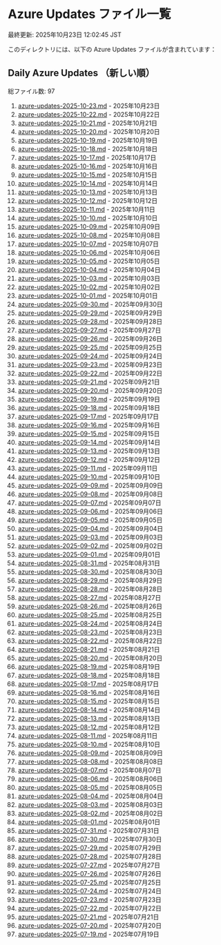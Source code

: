 # Azure Updates ファイル一覧

最終更新: 2025年10月23日 12:02:45 JST

このディレクトリには、以下の Azure Updates ファイルが含まれています：

## Daily Azure Updates （新しい順）

総ファイル数: 97

1. [azure-updates-2025-10-23.md](./azure-updates-2025-10-23.md) - 2025年10月23日
2. [azure-updates-2025-10-22.md](./azure-updates-2025-10-22.md) - 2025年10月22日
3. [azure-updates-2025-10-21.md](./azure-updates-2025-10-21.md) - 2025年10月21日
4. [azure-updates-2025-10-20.md](./azure-updates-2025-10-20.md) - 2025年10月20日
5. [azure-updates-2025-10-19.md](./azure-updates-2025-10-19.md) - 2025年10月19日
6. [azure-updates-2025-10-18.md](./azure-updates-2025-10-18.md) - 2025年10月18日
7. [azure-updates-2025-10-17.md](./azure-updates-2025-10-17.md) - 2025年10月17日
8. [azure-updates-2025-10-16.md](./azure-updates-2025-10-16.md) - 2025年10月16日
9. [azure-updates-2025-10-15.md](./azure-updates-2025-10-15.md) - 2025年10月15日
10. [azure-updates-2025-10-14.md](./azure-updates-2025-10-14.md) - 2025年10月14日
11. [azure-updates-2025-10-13.md](./azure-updates-2025-10-13.md) - 2025年10月13日
12. [azure-updates-2025-10-12.md](./azure-updates-2025-10-12.md) - 2025年10月12日
13. [azure-updates-2025-10-11.md](./azure-updates-2025-10-11.md) - 2025年10月11日
14. [azure-updates-2025-10-10.md](./azure-updates-2025-10-10.md) - 2025年10月10日
15. [azure-updates-2025-10-09.md](./azure-updates-2025-10-09.md) - 2025年10月09日
16. [azure-updates-2025-10-08.md](./azure-updates-2025-10-08.md) - 2025年10月08日
17. [azure-updates-2025-10-07.md](./azure-updates-2025-10-07.md) - 2025年10月07日
18. [azure-updates-2025-10-06.md](./azure-updates-2025-10-06.md) - 2025年10月06日
19. [azure-updates-2025-10-05.md](./azure-updates-2025-10-05.md) - 2025年10月05日
20. [azure-updates-2025-10-04.md](./azure-updates-2025-10-04.md) - 2025年10月04日
21. [azure-updates-2025-10-03.md](./azure-updates-2025-10-03.md) - 2025年10月03日
22. [azure-updates-2025-10-02.md](./azure-updates-2025-10-02.md) - 2025年10月02日
23. [azure-updates-2025-10-01.md](./azure-updates-2025-10-01.md) - 2025年10月01日
24. [azure-updates-2025-09-30.md](./azure-updates-2025-09-30.md) - 2025年09月30日
25. [azure-updates-2025-09-29.md](./azure-updates-2025-09-29.md) - 2025年09月29日
26. [azure-updates-2025-09-28.md](./azure-updates-2025-09-28.md) - 2025年09月28日
27. [azure-updates-2025-09-27.md](./azure-updates-2025-09-27.md) - 2025年09月27日
28. [azure-updates-2025-09-26.md](./azure-updates-2025-09-26.md) - 2025年09月26日
29. [azure-updates-2025-09-25.md](./azure-updates-2025-09-25.md) - 2025年09月25日
30. [azure-updates-2025-09-24.md](./azure-updates-2025-09-24.md) - 2025年09月24日
31. [azure-updates-2025-09-23.md](./azure-updates-2025-09-23.md) - 2025年09月23日
32. [azure-updates-2025-09-22.md](./azure-updates-2025-09-22.md) - 2025年09月22日
33. [azure-updates-2025-09-21.md](./azure-updates-2025-09-21.md) - 2025年09月21日
34. [azure-updates-2025-09-20.md](./azure-updates-2025-09-20.md) - 2025年09月20日
35. [azure-updates-2025-09-19.md](./azure-updates-2025-09-19.md) - 2025年09月19日
36. [azure-updates-2025-09-18.md](./azure-updates-2025-09-18.md) - 2025年09月18日
37. [azure-updates-2025-09-17.md](./azure-updates-2025-09-17.md) - 2025年09月17日
38. [azure-updates-2025-09-16.md](./azure-updates-2025-09-16.md) - 2025年09月16日
39. [azure-updates-2025-09-15.md](./azure-updates-2025-09-15.md) - 2025年09月15日
40. [azure-updates-2025-09-14.md](./azure-updates-2025-09-14.md) - 2025年09月14日
41. [azure-updates-2025-09-13.md](./azure-updates-2025-09-13.md) - 2025年09月13日
42. [azure-updates-2025-09-12.md](./azure-updates-2025-09-12.md) - 2025年09月12日
43. [azure-updates-2025-09-11.md](./azure-updates-2025-09-11.md) - 2025年09月11日
44. [azure-updates-2025-09-10.md](./azure-updates-2025-09-10.md) - 2025年09月10日
45. [azure-updates-2025-09-09.md](./azure-updates-2025-09-09.md) - 2025年09月09日
46. [azure-updates-2025-09-08.md](./azure-updates-2025-09-08.md) - 2025年09月08日
47. [azure-updates-2025-09-07.md](./azure-updates-2025-09-07.md) - 2025年09月07日
48. [azure-updates-2025-09-06.md](./azure-updates-2025-09-06.md) - 2025年09月06日
49. [azure-updates-2025-09-05.md](./azure-updates-2025-09-05.md) - 2025年09月05日
50. [azure-updates-2025-09-04.md](./azure-updates-2025-09-04.md) - 2025年09月04日
51. [azure-updates-2025-09-03.md](./azure-updates-2025-09-03.md) - 2025年09月03日
52. [azure-updates-2025-09-02.md](./azure-updates-2025-09-02.md) - 2025年09月02日
53. [azure-updates-2025-09-01.md](./azure-updates-2025-09-01.md) - 2025年09月01日
54. [azure-updates-2025-08-31.md](./azure-updates-2025-08-31.md) - 2025年08月31日
55. [azure-updates-2025-08-30.md](./azure-updates-2025-08-30.md) - 2025年08月30日
56. [azure-updates-2025-08-29.md](./azure-updates-2025-08-29.md) - 2025年08月29日
57. [azure-updates-2025-08-28.md](./azure-updates-2025-08-28.md) - 2025年08月28日
58. [azure-updates-2025-08-27.md](./azure-updates-2025-08-27.md) - 2025年08月27日
59. [azure-updates-2025-08-26.md](./azure-updates-2025-08-26.md) - 2025年08月26日
60. [azure-updates-2025-08-25.md](./azure-updates-2025-08-25.md) - 2025年08月25日
61. [azure-updates-2025-08-24.md](./azure-updates-2025-08-24.md) - 2025年08月24日
62. [azure-updates-2025-08-23.md](./azure-updates-2025-08-23.md) - 2025年08月23日
63. [azure-updates-2025-08-22.md](./azure-updates-2025-08-22.md) - 2025年08月22日
64. [azure-updates-2025-08-21.md](./azure-updates-2025-08-21.md) - 2025年08月21日
65. [azure-updates-2025-08-20.md](./azure-updates-2025-08-20.md) - 2025年08月20日
66. [azure-updates-2025-08-19.md](./azure-updates-2025-08-19.md) - 2025年08月19日
67. [azure-updates-2025-08-18.md](./azure-updates-2025-08-18.md) - 2025年08月18日
68. [azure-updates-2025-08-17.md](./azure-updates-2025-08-17.md) - 2025年08月17日
69. [azure-updates-2025-08-16.md](./azure-updates-2025-08-16.md) - 2025年08月16日
70. [azure-updates-2025-08-15.md](./azure-updates-2025-08-15.md) - 2025年08月15日
71. [azure-updates-2025-08-14.md](./azure-updates-2025-08-14.md) - 2025年08月14日
72. [azure-updates-2025-08-13.md](./azure-updates-2025-08-13.md) - 2025年08月13日
73. [azure-updates-2025-08-12.md](./azure-updates-2025-08-12.md) - 2025年08月12日
74. [azure-updates-2025-08-11.md](./azure-updates-2025-08-11.md) - 2025年08月11日
75. [azure-updates-2025-08-10.md](./azure-updates-2025-08-10.md) - 2025年08月10日
76. [azure-updates-2025-08-09.md](./azure-updates-2025-08-09.md) - 2025年08月09日
77. [azure-updates-2025-08-08.md](./azure-updates-2025-08-08.md) - 2025年08月08日
78. [azure-updates-2025-08-07.md](./azure-updates-2025-08-07.md) - 2025年08月07日
79. [azure-updates-2025-08-06.md](./azure-updates-2025-08-06.md) - 2025年08月06日
80. [azure-updates-2025-08-05.md](./azure-updates-2025-08-05.md) - 2025年08月05日
81. [azure-updates-2025-08-04.md](./azure-updates-2025-08-04.md) - 2025年08月04日
82. [azure-updates-2025-08-03.md](./azure-updates-2025-08-03.md) - 2025年08月03日
83. [azure-updates-2025-08-02.md](./azure-updates-2025-08-02.md) - 2025年08月02日
84. [azure-updates-2025-08-01.md](./azure-updates-2025-08-01.md) - 2025年08月01日
85. [azure-updates-2025-07-31.md](./azure-updates-2025-07-31.md) - 2025年07月31日
86. [azure-updates-2025-07-30.md](./azure-updates-2025-07-30.md) - 2025年07月30日
87. [azure-updates-2025-07-29.md](./azure-updates-2025-07-29.md) - 2025年07月29日
88. [azure-updates-2025-07-28.md](./azure-updates-2025-07-28.md) - 2025年07月28日
89. [azure-updates-2025-07-27.md](./azure-updates-2025-07-27.md) - 2025年07月27日
90. [azure-updates-2025-07-26.md](./azure-updates-2025-07-26.md) - 2025年07月26日
91. [azure-updates-2025-07-25.md](./azure-updates-2025-07-25.md) - 2025年07月25日
92. [azure-updates-2025-07-24.md](./azure-updates-2025-07-24.md) - 2025年07月24日
93. [azure-updates-2025-07-23.md](./azure-updates-2025-07-23.md) - 2025年07月23日
94. [azure-updates-2025-07-22.md](./azure-updates-2025-07-22.md) - 2025年07月22日
95. [azure-updates-2025-07-21.md](./azure-updates-2025-07-21.md) - 2025年07月21日
96. [azure-updates-2025-07-20.md](./azure-updates-2025-07-20.md) - 2025年07月20日
97. [azure-updates-2025-07-19.md](./azure-updates-2025-07-19.md) - 2025年07月19日
